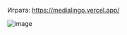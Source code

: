 Играта: https://medialingo.vercel.app/


![image](https://github.com/stamenovmartin/medialingo/assets/138384898/820cf77c-1afb-4afd-8549-32994f0afcdd)
